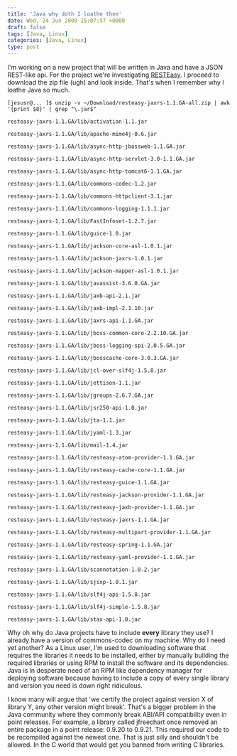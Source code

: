 ```yaml
---
title: 'Java why doth I loathe thee'
date: Wed, 24 Jun 2009 15:07:57 +0000
draft: false
tags: [Java, Linux]
categories: [Java, Linux]
type: post
---
```


I'm working on a new project that will be written in Java and have a JSON REST-like api. For the project we're investigating [RESTEasy](http://www.jboss.org/resteasy/). I proceed to download the zip file (ugh) and look inside. That's when I remember why I loathe Java so much.

`[jesusr@... ]$ unzip -v ~/Download/resteasy-jaxrs-1.1.GA-all.zip | awk '{print $8}' | grep "\.jar$"`

`resteasy-jaxrs-1.1.GA/lib/activation-1.1.jar`

`resteasy-jaxrs-1.1.GA/lib/apache-mime4j-0.6.jar`

`resteasy-jaxrs-1.1.GA/lib/async-http-jbossweb-1.1.GA.jar`

`resteasy-jaxrs-1.1.GA/lib/async-http-servlet-3.0-1.1.GA.jar`

`resteasy-jaxrs-1.1.GA/lib/async-http-tomcat6-1.1.GA.jar`

`resteasy-jaxrs-1.1.GA/lib/commons-codec-1.2.jar`

`resteasy-jaxrs-1.1.GA/lib/commons-httpclient-3.1.jar`

`resteasy-jaxrs-1.1.GA/lib/commons-logging-1.1.1.jar`

`resteasy-jaxrs-1.1.GA/lib/FastInfoset-1.2.7.jar`

`resteasy-jaxrs-1.1.GA/lib/guice-1.0.jar`

`resteasy-jaxrs-1.1.GA/lib/jackson-core-asl-1.0.1.jar`

`resteasy-jaxrs-1.1.GA/lib/jackson-jaxrs-1.0.1.jar`

`resteasy-jaxrs-1.1.GA/lib/jackson-mapper-asl-1.0.1.jar`

`resteasy-jaxrs-1.1.GA/lib/javassist-3.6.0.GA.jar`

`resteasy-jaxrs-1.1.GA/lib/jaxb-api-2.1.jar`

`resteasy-jaxrs-1.1.GA/lib/jaxb-impl-2.1.10.jar`

`resteasy-jaxrs-1.1.GA/lib/jaxrs-api-1.1.GA.jar`

`resteasy-jaxrs-1.1.GA/lib/jboss-common-core-2.2.10.GA.jar`

`resteasy-jaxrs-1.1.GA/lib/jboss-logging-spi-2.0.5.GA.jar`

`resteasy-jaxrs-1.1.GA/lib/jbosscache-core-3.0.3.GA.jar`

`resteasy-jaxrs-1.1.GA/lib/jcl-over-slf4j-1.5.8.jar`

`resteasy-jaxrs-1.1.GA/lib/jettison-1.1.jar`

`resteasy-jaxrs-1.1.GA/lib/jgroups-2.6.7.GA.jar`

`resteasy-jaxrs-1.1.GA/lib/jsr250-api-1.0.jar`

`resteasy-jaxrs-1.1.GA/lib/jta-1.1.jar`

`resteasy-jaxrs-1.1.GA/lib/jyaml-1.3.jar`

`resteasy-jaxrs-1.1.GA/lib/mail-1.4.jar`

`resteasy-jaxrs-1.1.GA/lib/resteasy-atom-provider-1.1.GA.jar`

`resteasy-jaxrs-1.1.GA/lib/resteasy-cache-core-1.1.GA.jar`

`resteasy-jaxrs-1.1.GA/lib/resteasy-guice-1.1.GA.jar`

`resteasy-jaxrs-1.1.GA/lib/resteasy-jackson-provider-1.1.GA.jar`

`resteasy-jaxrs-1.1.GA/lib/resteasy-jaxb-provider-1.1.GA.jar`

`resteasy-jaxrs-1.1.GA/lib/resteasy-jaxrs-1.1.GA.jar`

`resteasy-jaxrs-1.1.GA/lib/resteasy-multipart-provider-1.1.GA.jar`

`resteasy-jaxrs-1.1.GA/lib/resteasy-spring-1.1.GA.jar`

`resteasy-jaxrs-1.1.GA/lib/resteasy-yaml-provider-1.1.GA.jar`

`resteasy-jaxrs-1.1.GA/lib/scannotation-1.0.2.jar`

`resteasy-jaxrs-1.1.GA/lib/sjsxp-1.0.1.jar`

`resteasy-jaxrs-1.1.GA/lib/slf4j-api-1.5.8.jar`

`resteasy-jaxrs-1.1.GA/lib/slf4j-simple-1.5.8.jar`

`resteasy-jaxrs-1.1.GA/lib/stax-api-1.0.jar`

Why oh why do Java projects have to include **every** library they use? I already have a version of commons-codec on my machine. Why do I need yet another? As a Linux user, I'm used to downloading software that requires the libraries it needs to be installed, either by manually building the required libraries or using RPM to install the software and its dependencies. Java is in desperate need of an RPM like dependency manager for deploying software because having to include a copy of every single library and version you need is down right ridiculous.

I know many will argue that 'we certify the project against version X of library Y, any other version might break'. That's a bigger problem in the Java community where they commonly break ABI/API compatibility even in point releases. For example, a library called jfreechart once removed an entire package in a point release: 0.9.20 to 0.9.21. This required our code to be recompiled against the newest one. That is just silly and shouldn't be allowed. In the C world that would get you banned from writing C libraries.

</rant>